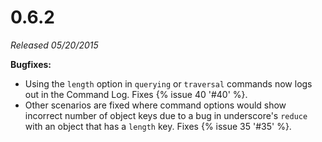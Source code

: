 # 0.6.2

*Released 05/20/2015*

**Bugfixes:**

- Using the `length` option in `querying` or `traversal` commands now logs out in the Command Log. Fixes {% issue 40 '#40' %}.
- Other scenarios are fixed where command options would show incorrect number of object keys due to a bug in underscore's `reduce` with an object that has a `length` key. Fixes {% issue 35 '#35' %}.

